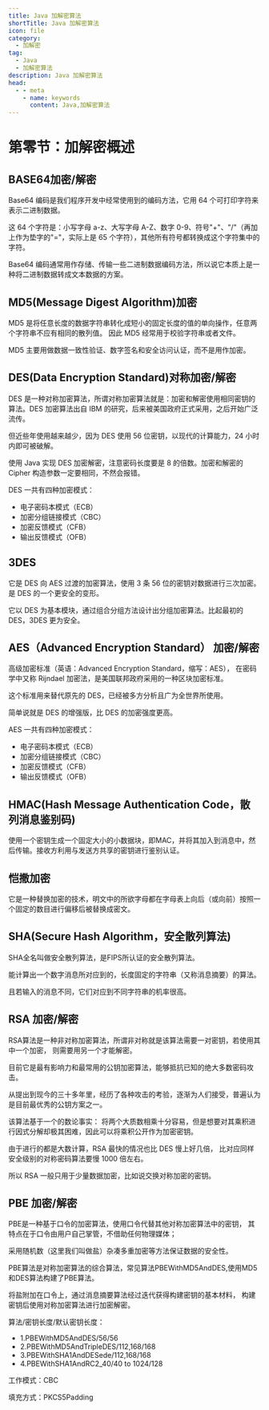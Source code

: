 ```yaml
---
title: Java 加解密算法
shortTitle: Java 加解密算法
icon: file
category:
  - 加解密
tag:
  - Java
  - 加解密算法
description: Java 加解密算法
head:
  - - meta
    - name: keywords
      content: Java,加解密算法
---
```


# 第零节：加解密概述

## BASE64加密/解密
Base64 编码是我们程序开发中经常使用到的编码方法，它用 64 个可打印字符来表示二进制数据。

这 64 个字符是：小写字母 a-z、大写字母 A-Z、数字 0-9、符号"+"、"/"（再加上作为垫字的"="，实际上是 65 个字符），其他所有符号都转换成这个字符集中的字符。

Base64 编码通常用作存储、传输一些二进制数据编码方法，所以说它本质上是一种将二进制数据转成文本数据的方案。

## MD5(Message Digest Algorithm)加密
MD5 是将任意长度的数据字符串转化成短小的固定长度的值的单向操作，任意两个字符串不应有相同的散列值。
因此 MD5 经常用于校验字符串或者文件。

MD5 主要用做数据一致性验证、数字签名和安全访问认证，而不是用作加密。

## DES(Data Encryption Standard)对称加密/解密
DES 是一种对称加密算法，所谓对称加密算法就是：加密和解密使用相同密钥的算法。DES 加密算法出自 IBM 的研究，后来被美国政府正式采用，之后开始广泛流传。

但近些年使用越来越少，因为 DES 使用 56 位密钥，以现代的计算能力，24 小时内即可被破解。

使用 Java 实现 DES 加密解密，注意密码长度要是 8 的倍数。加密和解密的 Cipher 构造参数一定要相同，不然会报错。

DES 一共有四种加密模式：
* 电子密码本模式（ECB）
* 加密分组链接模式（CBC）
* 加密反馈模式（CFB）
* 输出反馈模式（OFB）

## 3DES
它是 DES 向 AES 过渡的加密算法，使用 3 条 56 位的密钥对数据进行三次加密。是 DES 的一个更安全的变形。

它以 DES 为基本模块，通过组合分组方法设计出分组加密算法。比起最初的 DES，3DES 更为安全。

## AES（Advanced Encryption Standard） 加密/解密
高级加密标准（英语：Advanced Encryption Standard，缩写：AES），
在密码学中又称 Rijndael 加密法，是美国联邦政府采用的一种区块加密标准。

这个标准用来替代原先的 DES，已经被多方分析且广为全世界所使用。

简单说就是 DES 的增强版，比 DES 的加密强度更高。

AES 一共有四种加密模式：
* 电子密码本模式（ECB）
* 加密分组链接模式（CBC）
* 加密反馈模式（CFB）
* 输出反馈模式（OFB）

## HMAC(Hash Message Authentication Code，散列消息鉴别码)
使用一个密钥生成一个固定大小的小数据块，即MAC，并将其加入到消息中，然后传输。接收方利用与发送方共享的密钥进行鉴别认证。

## 恺撒加密
它是一种替换加密的技术，明文中的所欲字母都在字母表上向后（或向前）按照一个固定的数目进行偏移后被替换成密文。

## SHA(Secure Hash Algorithm，安全散列算法)
SHA全名叫做安全散列算法，是FIPS所认证的安全散列算法。

能计算出一个数字消息所对应到的，长度固定的字符串（又称消息摘要）的算法。

且若输入的消息不同，它们对应到不同字符串的机率很高。

## RSA 加密/解密
RSA算法是一种非对称加密算法，所谓非对称就是该算法需要一对密钥，若使用其中一个加密，
则需要用另一个才能解密。

目前它是最有影响力和最常用的公钥加密算法，能够抵抗已知的绝大多数密码攻击。

从提出到现今的三十多年里，经历了各种攻击的考验，逐渐为人们接受，普遍认为是目前最优秀的公钥方案之一。

该算法基于一个的数论事实：
将两个大质数相乘十分容易，但是想要对其乘积进行因式分解却极其困难，因此可以将乘积公开作为加密密钥。

由于进行的都是大数计算，RSA 最快的情况也比 DES 慢上好几倍，
比对应同样安全级别的对称密码算法要慢 1000 倍左右。

所以 RSA 一般只用于少量数据加密，比如说交换对称加密的密钥。

## PBE 加密/解密
PBE是一种基于口令的加密算法，使用口令代替其他对称加密算法中的密钥，
其特点在于口令由用户自己掌管，不借助任何物理媒体；

采用随机数（这里我们叫做盐）杂凑多重加密等方法保证数据的安全性。

PBE算法是对称加密算法的综合算法，常见算法PBEWithMD5AndDES,使用MD5和DES算法构建了PBE算法。

将盐附加在口令上，通过消息摘要算法经过迭代获得构建密钥的基本材料，
构建密钥后使用对称加密算法进行加密解密。

算法/密钥长度/默认密钥长度：
* 1.PBEWithMD5AndDES/56/56
* 2.PBEWithMD5AndTripleDES/112,168/168
* 3.PBEWithSHA1AndDESede/112,168/168
* 4.PBEWithSHA1AndRC2_40/40 to 1024/128

工作模式：CBC

填充方式：PKCS5Padding
